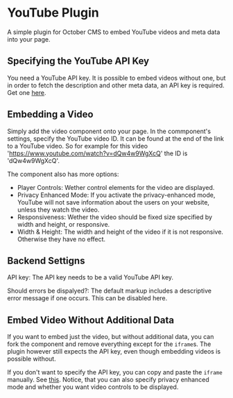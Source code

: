 # YouTube Plugin

A simple plugin for October CMS to embed YouTube videos and meta data into your page.

## Specifying the YouTube API Key

You need a YouTube API key. It is possible to embed videos without one, but in order to fetch the description and other meta data, an API key is required. Get one [here](https://developers.google.com/youtube/v3/getting-started#before-you-start).

## Embedding a Video

Simply add the video component onto your page. In the commponent's settings, specify the YouTube video ID. It can be found at the end of the link to a YouTube video. So for example for this video 'https://www.youtube.com/watch?v=dQw4w9WgXcQ' the ID is 'dQw4w9WgXcQ'.

The component also has more options:

- Player Controls: Wether control elements for the video are displayed.
- Privacy Enhanced Mode: If you activate the privacy-enhanced mode, YouTube will not save information about the users on your website, unless they watch the video.
- Responsiveness: Wether the video should be fixed size specified by width and height, or responsive.
- Width & Height: The width and height of the video if it is not responsive. Otherwise they have no effect.

## Backend Settigns

API key: The API key needs to be a valid YouTube API key.

Should errors be dispalyed?: The default markup includes a descriptive error message if one occurs. This can be disabled here.

## Embed Video Without Additional Data

If you want to embed just the video, but without additional data, you can fork the component and remove everything except for the `iframe`s. The plugin however still expects the API key, even though embedding videos is possible without.

If you don't want to specify the API key, you can copy and paste the `iframe` manually. See [this](https://support.google.com/youtube/answer/171780). Notice, that you can also specify privacy enhanced mode and whether you want video controls to be displayed.
